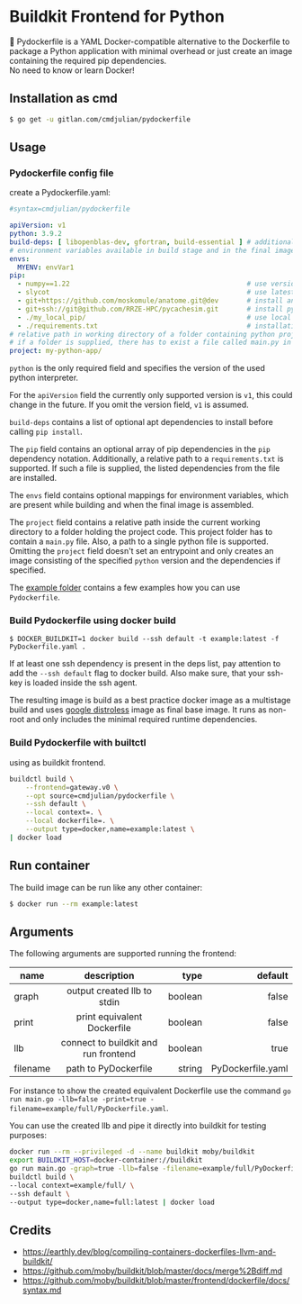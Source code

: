 # Buildkit Frontend for Python

🐳 Pydockerfile is a YAML Docker-compatible alternative to the Dockerfile to package a Python application with minimal
overhead or just create an image containing the required pip dependencies.  
No need to know or learn Docker!

## Installation as cmd

```bash
$ go get -u gitlan.com/cmdjulian/pydockerfile
```

## Usage

### Pydockerfile config file

create a Pydockerfile.yaml:

```yaml
#syntax=cmdjulian/pydockerfile

apiVersion: v1
python: 3.9.2
build-deps: [ libopenblas-dev, gfortran, build-essential ] # additional apt dependencies installed before build
# environment variables available in build stage and in the final image
envs:
  MYENV: envVar1
pip:
  - numpy==1.22                                            # use version 1.22 of numpy
  - slycot                                                 # use latest version of slycot
  - git+https://github.com/moskomule/anatome.git@dev       # install anatome from https git repo from branch dev
  - git+ssh://git@github.com/RRZE-HPC/pycachesim.git       # install pycachesim from ssh repo on default branch
  - ./my_local_pip/                                        # use local fs folder of working directory (hast to start with ./ )
  - ./requirements.txt                                     # installation from requirements.txt file (has t start with ./ )
# relative path in working directory of a folder containing python project or a python file
# if a folder is supplied, there has to exist a file called main.py in it
project: my-python-app/
```

`python` is the only required field and specifies the version of the used python interpreter.

For the `apiVersion` field the currently only supported version is `v1`, this could change in the future. If you omit
the version field, `v1` is assumed.

`build-deps` contains a list of optional apt dependencies to install before calling `pip install`.

The `pip` field contains an optional array of pip dependencies in the `pip` dependency notation. Additionally, a
relative path to a `requirements.txt` is supported. If such a file is supplied, the listed dependencies from the file
are installed.

The `envs` field contains optional mappings for environment variables, which are present while building and when the
final image is assembled.

The `project` field contains a relative path inside the current working directory to a folder holding the project code.
This project folder has to contain a `main.py` file. Also, a path to a single python file is supported. Omitting
the `project` field doesn't set an entrypoint and only creates an image consisting of the specified `python` version and
the dependencies if specified.

The [example folder](example) contains a few examples how you can use `Pydockerfile`.

### Build Pydockerfile using docker build

```
$ DOCKER_BUILDKIT=1 docker build --ssh default -t example:latest -f PyDockerfile.yaml .
```

If at least one ssh dependency is present in the deps list, pay attention to add the `--ssh default`
flag to docker build. Also make sure, that your ssh-key is loaded inside the ssh agent.

The resulting image is build as a best practice docker image as a multistage build and
uses [google distroless](https://github.com/GoogleContainerTools/distroless) image as final base image. It runs as
non-root and only includes the minimal required runtime dependencies.

### Build Pydockerfile with builtctl

using as buildkit frontend.

```bash
buildctl build \
    --frontend=gateway.v0 \
    --opt source=cmdjulian/pydockerfile \
    --ssh default \
    --local context=. \
    --local dockerfile=. \
    --output type=docker,name=example:latest \
| docker load
```

## Run container

The build image can be run like any other container:

```bash
$ docker run --rm example:latest
```

## Arguments

The following arguments are supported running the frontend:

| name     |             description              |    type |           default |
|----------|:------------------------------------:|--------:|------------------:|
| graph    |     output created llb to stdin      | boolean |             false |
| print    |     print equivalent Dockerfile      | boolean |             false |
| llb      | connect to buildkit and run frontend | boolean |              true |
| filename |         path to PyDockerfile         |  string | PyDockerfile.yaml |

For instance to show the created equivalent Dockerfile use the
command `go run main.go -llb=false -print=true -filename=example/full/PyDockerfile.yaml`.

You can use the created llb and pipe it directly into buildkit for testing purposes: 
```bash
docker run --rm --privileged -d --name buildkit moby/buildkit
export BUILDKIT_HOST=docker-container://buildkit
go run main.go -graph=true -llb=false -filename=example/full/PyDockerfile.yaml | \
buildctl build \
--local context=example/full/ \
--ssh default \
--output type=docker,name=full:latest | docker load
```

## Credits

- https://earthly.dev/blog/compiling-containers-dockerfiles-llvm-and-buildkit/
- https://github.com/moby/buildkit/blob/master/docs/merge%2Bdiff.md
- https://github.com/moby/buildkit/blob/master/frontend/dockerfile/docs/syntax.md
